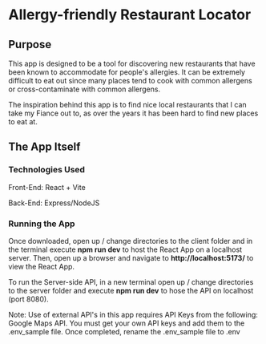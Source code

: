 # Allergy-friendly Restaurant Locator

## Purpose
This app is designed to be a tool for discovering new restaurants that have been known to accommodate for people's allergies. It can be extremely difficult to eat out since many places tend to cook with common allergens or cross-contaminate with common allergens.

The inspiration behind this app is to find nice local restaurants that I can take my Fiance out to, as over the years it has been hard to find new places to eat at.

## The App Itself
### Technologies Used
Front-End: React + Vite

Back-End: Express/NodeJS

### Running the App
Once downloaded, open up / change directories to the client folder and in the terminal execute **npm run dev** to host the React App on a localhost server. Then, open up a browser and navigate to **http://localhost:5173/** to view the React App.

To run the Server-side API, in a new terminal open up / change directories to the server folder and execute **npm run dev** to hose the API on localhost (port 8080).

Note: Use of external API's in this app requires API Keys from the following: Google Maps API. You must get your own API keys and add them to the .env_sample file. Once completed, rename the .env_sample file to .env
